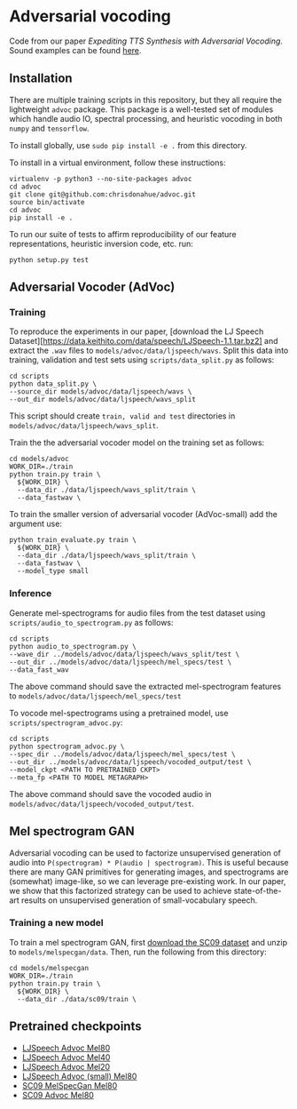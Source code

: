 # Adversarial vocoding

Code from our paper *Expediting TTS Synthesis with Adversarial Vocoding*. Sound examples can be found [here](https://chrisdonahue.github.io/advoc_examples).

## Installation

There are multiple training scripts in this repository, but they all require the lightweight `advoc` package. This package is a well-tested set of modules which handle audio IO, spectral processing, and heuristic vocoding in both `numpy` and `tensorflow`.

To install globally, use `sudo pip install -e .` from this directory.

To install in a virtual environment, follow these instructions:

```
virtualenv -p python3 --no-site-packages advoc
cd advoc
git clone git@github.com:chrisdonahue/advoc.git
source bin/activate
cd advoc
pip install -e .
```

To run our suite of tests to affirm reproducibility of our feature representations, heuristic inversion code, etc. run:

`python setup.py test`

## Adversarial Vocoder (AdVoc)

### Training
To reproduce the experiments in our paper, [download the LJ Speech Dataset][https://data.keithito.com/data/speech/LJSpeech-1.1.tar.bz2] and extract the ```.wav``` files to ```models/advoc/data/ljspeech/wavs```. Split this data into training, validation and test sets using ```scripts/data_split.py``` as follows:


```
cd scripts
python data_split.py \
--source_dir models/advoc/data/ljspeech/wavs \
--out_dir models/advoc/data/ljspeech/wavs_split
```

This script should create ```train, valid and test``` directories in ```models/advoc/data/ljspeech/wavs_split```.

Train the the adversarial vocoder model on the training set as follows:

```
cd models/advoc
WORK_DIR=./train
python train.py train \
  ${WORK_DIR} \
  --data_dir ./data/ljspeech/wavs_split/train \
  --data_fastwav \
```

To train the smaller version of adversarial vocoder (AdVoc-small) add the argument use:

```
python train_evaluate.py train \
  ${WORK_DIR} \
  --data_dir ./data/ljspeech/wavs_split/train \
  --data_fastwav \
  --model_type small
```


### Inference

Generate mel-spectrograms for audio files from the test dataset using ```scripts/audio_to_spectrogram.py``` as follows:

```
cd scripts
python audio_to_spectrogram.py \
--wave_dir ../models/advoc/data/ljspeech/wavs_split/test \
--out_dir ../models/advoc/data/ljspeech/mel_specs/test \
--data_fast_wav
```

The above command should save the extracted mel-spectrogram features to ```models/advoc/data/ljspeech/mel_specs/test```

To vocode mel-spectrograms using a pretrained model, use ```scripts/spectrogram_advoc.py```:

```
cd scripts
python spectrogram_advoc.py \
--spec_dir ../models/advoc/data/ljspeech/mel_specs/test \
--out_dir ../models/advoc/data/ljspeech/vocoded_output/test \
--model_ckpt <PATH TO PRETRAINED CKPT>
--meta_fp <PATH TO MODEL METAGRAPH>
```

The above command should save the vocoded audio in ```models/advoc/data/ljspeech/vocoded_output/test```.


## Mel spectrogram GAN

Adversarial vocoding can be used to factorize unsupervised generation of audio into `P(spectrogram) * P(audio | spectrogram)`. This is useful because there are many GAN primitives for generating images, and spectrograms are (somewhat) image-like, so we can leverage pre-existing work. In our paper, we show that this factorized strategy can be used to achieve state-of-the-art results on unsupervised generation of small-vocabulary speech.

### Training a new model

To train a mel spectrogram GAN, first [download the SC09 dataset](http://deepyeti.ucsd.edu/cdonahue/wavegan/data/sc09.tar.gz) and unzip to `models/melspecgan/data`. Then, run the following from this directory:

```
cd models/melspecgan
WORK_DIR=./train
python train.py train \
  ${WORK_DIR} \
  --data_dir ./data/sc09/train \
```

## Pretrained checkpoints

- [LJSpeech Advoc Mel80](https://drive.google.com/open?id=1fyYugd73xofb6jU2m4GoKbCOVBaYc-zH)
- [LJSpeech Advoc Mel40](https://drive.google.com/open?id=1YAqCHrlDThpL71uZqSKa4onohOHKfO8H)
- [LJSpeech Advoc Mel20](https://drive.google.com/open?id=1uLTtY4PH6BC-DAmBWS0WZAHy7YVTo-ZI)
- [LJSpeech Advoc (small) Mel80](https://drive.google.com/open?id=126qWSsW7W8ofowETA4bFUjqddUzU7fhb)
- [SC09 MelSpecGan Mel80](https://drive.google.com/open?id=12X7B6bup2ObFckYlZt_14GFLFYdQcX-a)
- [SC09 Advoc Mel80](https://drive.google.com/open?id=1oNBB-MSP28uHkqVOtYa6c3AfAQyEQZ0b)
